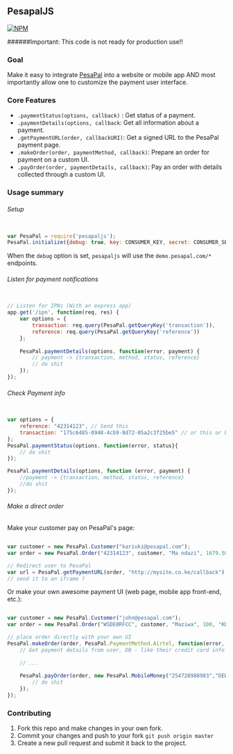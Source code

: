 ## PesapalJS

[![NPM](https://nodei.co/npm/pesapaljs.png?downloads=true&downloadRank=true&stars=true)](https://www.npmjs.org/package/pesapaljs)

######Important: This code is not ready for production use!!

### Goal

Make it easy to integrate [PesaPal](https://www.pesapal.com) into a website or mobile app AND most importantly allow one 
to customize the payment user interface.

### Core Features
- `.paymentStatus(options, callback)` : Get status of a payment.
- `.paymentDetails(options, callback`: Get all information about a payment.
- `.getPaymentURL(order, callbackURI)`: Get a signed URL to the PesaPal payment page.
- `.makeOrder(order, paymentMethod, callback)`: Prepare an order for payment on a custom UI.
- `.payOrder(order, paymentDetails, callback)`: Pay an order with details collected through a custom UI.

### Usage summary

###### Setup
```javascript

var PesaPal = require('pesapaljs');
PesaPal.initialize({debug: true, key: CONSUMER_KEY, secret: CONSUMER_SECRET});

```
When the `debug` option is set, `pesapaljs` will use the `demo.pesapal.com/*` endpoints.
    
###### Listen for payment notifications
```javascript

// Listen for IPNs (With an express app)
app.get('/ipn', function(req, res) { 
    var options = {
        transaction: req.query(PesaPal.getQueryKey('transaction')),
        reference: req.query(PesaPal.getQueryKey('reference'))
    };
    
    PesaPal.paymentDetails(options, function(error, payment) {
        // payment -> {transaction, method, status, reference}
        // do shit
    });
});

```
    
###### Check Payment info
```javascript

var options = {
    reference: "42314123", // Send this
    transaction: "175c6485-0948-4cb9-8d72-05a2c3f25be5" // or this or both.
};
PesaPal.paymentStatus(options, function(error, status}{
    // do shit
});

PesaPal.paymentDetails(options, function (error, payment) {
    //payment -> {transaction, method, status, reference}
    //do shit
});

```
    
###### Make a direct order
Make your customer pay on PesaPal's page:

```javascript

var customer = new PesaPal.Customer("kariuki@pesapal.com");
var order = new PesaPal.Order("42314123", customer, "Ma ndazi", 1679.50, "KES", "MERCHANT");

// Redirect user to PesaPal
var url = PesaPal.getPaymentURL(order, "http://mysite.co.ke/callback");
// send it to an iframe ?

```

Or make your own awesome payment UI (web page, mobile app front-end, etc.):

```javascript

var customer = new PesaPal.Customer("john@pesapal.com");
var order = new PesaPal.Order("WSDE0RFCC", customer, "Maziwa", 100, "KES", "MERCHANT");

// place order directly with your own UI
PesaPal.makeOrder(order, PesaPal.PaymentMethod.Airtel, function(error, order) {
    // Get payment details from user, DB - like their credit card info ;) or whatever
    
    // ...
    
    PesaPal.payOrder(order, new PesaPal.MobileMoney("254728988983","DEWEDWED"), function (error, reference, transactionId) {
        // do shit
    });
});
```

### Contributing

1. Fork this repo and make changes in your own fork.
2. Commit your changes and push to your fork `git push origin master`
3. Create a new pull request and submit it back to the project.